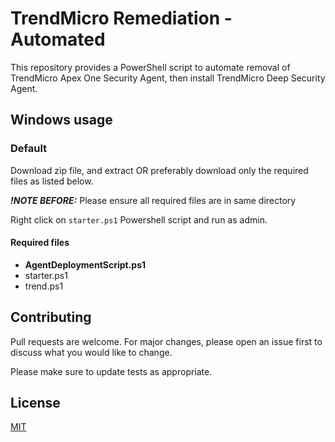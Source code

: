 # TrendMicro Remediation - Automated

This repository provides a PowerShell script
 to automate removal of TrendMicro Apex One Security Agent,
 then install TrendMicro Deep Security Agent.

## Windows usage

### Default

Download zip file, and extract
 OR
 preferably download only the required files as listed below.

***!NOTE BEFORE:*** Please ensure all required files are in same directory  

Right click on `starter.ps1` Powershell script and run as admin.

#### Required files

- **AgentDeploymentScript.ps1**
- starter.ps1
- trend.ps1

## Contributing

Pull requests are welcome. For major changes, please open an issue first
to discuss what you would like to change.

Please make sure to update tests as appropriate.

## License

[MIT](https://choosealicense.com/licenses/mit/)
